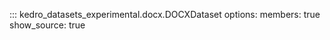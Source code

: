 ::: kedro_datasets_experimental.docx.DOCXDataset
    options:
        members: true
        show_source: true
